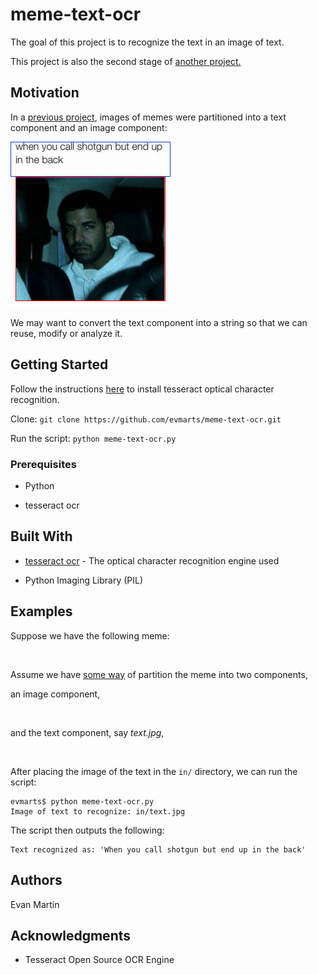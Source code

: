 # meme-text-ocr

The goal of this project is to recognize the text in an image of text. 

This project is also the second stage of [another project.](https://github.com/evmarts/meme-recycler)

## Motivation

In a [previous project](https://github.com/evmarts/meme-cropper), images of memes were partitioned into a text component and an image component: 

<img src="./figures/fig1.jpg" width="256px" alt="">

We may want to convert the text component into a string so that we can reuse, modify or analyze it. 

## Getting Started

Follow the instructions [here](https://github.com/tesseract-ocr/tesseract/wiki) to install tesseract optical character recognition.

Clone:
```git clone https://github.com/evmarts/meme-text-ocr.git```

Run the script:
```python meme-text-ocr.py```

### Prerequisites

- Python

- tesseract ocr

## Built With

* [tesseract ocr](https://github.com/tesseract-ocr/tesseract) - The optical character recognition engine used

* Python Imaging Library (PIL)

## Examples

Suppose we have the following meme:

<img src="./figures/sample_meme.jpg" width="200px" alt="">

Assume we have [some way](https://github.com/evmarts/meme-cropper) of partition the meme into two components,

an image component,

<img src="./figures/sample_meme_image.jpg" width="200px" alt=""> 

and the text component, say *text.jpg*,

<img src="./figures/fig2.jpg" width="256px" alt=""> 

After placing the image of the text in the ```in/``` directory, we can run the script:

~~~
evmarts$ python meme-text-ocr.py
Image of text to recognize: in/text.jpg
~~~

The script then outputs the following: 

~~~
Text recognized as: 'When you call shotgun but end up in the back'
~~~


## Authors

Evan Martin

## Acknowledgments

* Tesseract Open Source OCR Engine
